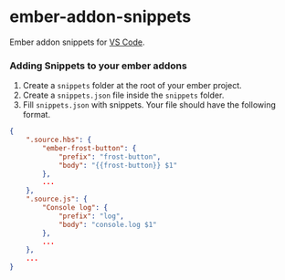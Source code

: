 # ember-addon-snippets

Ember addon snippets for [VS Code](http://code.visualstudio.com/).

### Adding Snippets to your ember addons

1. Create a `snippets` folder at the root of your ember project.
2. Create a `snippets.json` file inside the `snippets` folder.
3. Fill `snippets.json` with snippets. Your file should have the following format.

```json
{
    ".source.hbs": {
        "ember-frost-button": {
            "prefix": "frost-button",
            "body": "{{frost-button}} $1"
        },
        ...
    },
    ".source.js": {
        "Console log": {
            "prefix": "log",
            "body": "console.log $1"
        },
        ...
    },
    ...
}
```

